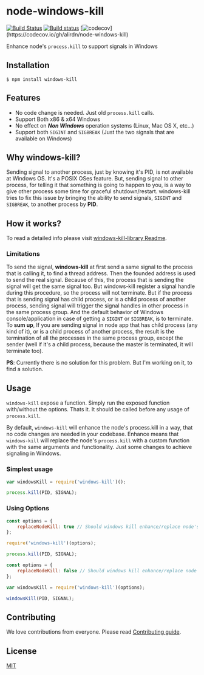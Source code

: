 # node-windows-kill
[![Build Status](https://travis-ci.org/alirdn/node-windows-kill.svg?branch=master)](https://travis-ci.org/alirdn/node-windows-kill) [![Build status](https://ci.appveyor.com/api/projects/status/ckerpyyjyuxyoija?svg=true)](https://ci.appveyor.com/project/alirdn/node-windows-kill) [![codecov](https://codecov.io/gh/alirdn/node-windows-kill/branch/master/graph/badge.svg?)](https://codecov.io/gh/alirdn/node-windows-kill)

Enhance node's ```process.kill``` to support signals in Windows

## Installation
```
$ npm install windows-kill
```

## Features
* No code change is needed. Just old ```process.kill``` calls.
* Support Both x86 & x64 Windows
* No effect on ***Non Windows*** operation systems (Linux, Mac OS X, etc...)
* Support both ```SIGINT``` and ```SIGBREAK``` (Just the two signals that are available on Windows)

## Why windows-kill?
Sending signal to another process, just by knowing it's PID, is not available at Windows OS. It's a POSIX OSes feature. But, sending signal to other process, for telling it that something is going to happen to you, is a way to give other process some time for graceful shutdown/restart. windows-kill tries to fix this issue by bringing the ability to send signals, ```SIGINT``` and ```SIGBREAK```, to another process by **PID**.

## How it works?
To read a detailed info please visit [windows-kill-library Readme](https://github.com/alirdn/windows-kill/tree/master/windows-kill-library#how-it-works).

### Limitations
To send the signal, **windows-kill** at first send a same signal to the process that is calling it, to find a thread address. Then the founded address is used to send the real signal. Because of this, the process that is sending the signal will get the same signal too. But windows-kill register a signal handle during this procedure, so the process will not terminate. But if the process that is sending signal has child process, or is a child process of another process, sending signal will trigger the signal handles in other process in the same process group. And the default behavior of Windows console/application in case of getting a ```SIGINT``` or ```SIGBREAK```, is to terminate.
To **sum up**, If you are sending signal in node app that has child process (any kind of it), or is a child process of another process, the result is the termination of all the processes in the same process group, except the sender (well if it's a child process, because the master is terminated, it will terminate too).

**PS**: Currently there is no solution for this problem. But I'm working on it, to find a solution.

## Usage
```windows-kill``` expose a function. Simply run the exposed function with/without the options. Thats it. It should be called before any usage of ```process.kill```.

By default, ```windows-kill``` will enhance the node's process.kill in a way, that no code changes are needed in your codebase. Enhance means that ```windows-kill``` will replace the node's ```process.kill``` with a custom function with the same arguments and functionality. Just some changes to achieve signaling in Windows.

### Simplest usage
```javascript
var windowsKill = require('windows-kill')();

process.kill(PID, SIGNAL);
```

### Using Options
```javascript
const options = {
    replaceNodeKill: true // Should windows kill enhance/replace node's process.kill. Default: true
};

require('windows-kill')(options);

process.kill(PID, SIGNAL);
```

```javascript
const options = {
    replaceNodeKill: false // Should windows kill enhance/replace node's process.kill. Default: true
};

var windowsKill = require('windows-kill')(options);

windowsKill(PID, SIGNAL);
```

## Contributing
We love contributions from everyone. Please read [Contributing guide](https://github.com/alirdn/node-windows-kill/blob/master/CONTRIBUTING.md).

## License
[MIT](https://github.com/alirdn/node-windows-kill/blob/master/LICENSE)
